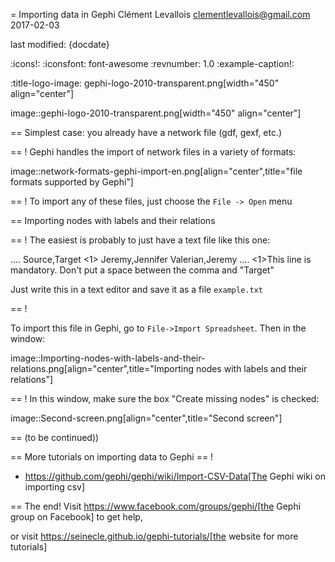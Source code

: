 = Importing data in Gephi
Clément Levallois <clementlevallois@gmail.com>
2017-02-03

last modified: {docdate}

:icons!:
:iconsfont:   font-awesome
:revnumber: 1.0
:example-caption!:

:title-logo-image: gephi-logo-2010-transparent.png[width="450" align="center"]

image::gephi-logo-2010-transparent.png[width="450" align="center"]



== Simplest case: you already have a network file (gdf, gexf, etc.)

== !
Gephi handles the import of network files in a variety of formats:

image::network-formats-gephi-import-en.png[align="center",title="file formats supported by Gephi"]

== !
To import any of these files, just choose the `File -> Open` menu


== Importing nodes with labels and their relations

== !
The easiest is probably to just have a text file like this one:

....
Source,Target <1>
Jeremy,Jennifer
Valerian,Jeremy
....
<1>This line is mandatory. Don't put a space between the comma and "Target"

Just write this in a text editor and save it as a file `example.txt`

== !

To import this file in Gephi, go to `File->Import Spreadsheet`. Then in the window:

image::Importing-nodes-with-labels-and-their-relations.png[align="center",title="Importing nodes with labels and their relations"]

== !
In this window, make sure the box "Create missing nodes" is checked:

image::Second-screen.png[align="center",title="Second screen"]


== (to be continued))


== More tutorials on importing data to Gephi
== !

- https://github.com/gephi/gephi/wiki/Import-CSV-Data[The Gephi wiki on importing csv]


== The end!
Visit https://www.facebook.com/groups/gephi/[the Gephi group on Facebook] to get help,

or visit https://seinecle.github.io/gephi-tutorials/[the website for more tutorials]

